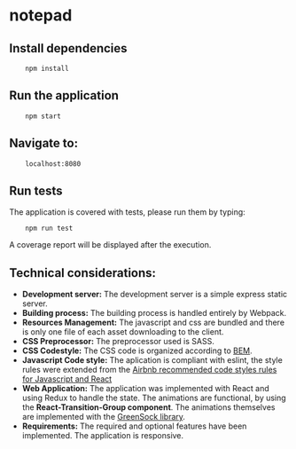 # notepad

## Install dependencies
```
    npm install
```

## Run the application
```
    npm start
```

## Navigate to:
```
    localhost:8080
```

## Run tests
The application is covered with tests, please run them by typing:
```
    npm run test
```
A coverage report will be displayed after the execution.

## Technical considerations:
* **Development server:** The development server is a simple express static server.
* **Building process:** The building process is handled entirely by Webpack.
* **Resources Management:** The javascript and css are bundled and there is only one file of each asset downloading to the client.
* **CSS Preprocessor:** The preprocessor used is SASS.
* **CSS Codestyle:** The CSS code is organized according to [BEM](http://getbem.com/introduction/).
* **Javascript Code style:** The aplication is compliant with eslint, the style rules were extended from the [Airbnb recommended code styles rules for Javascript and React](https://github.com/airbnb/javascript)
* **Web Application:** The application was implemented with React and using Redux to handle the state. The animations are functional, by using the __React-Transition-Group component__. The animations themselves are implemented with the [GreenSock library](https://greensock.com/).
* **Requirements:** The required and optional features have been implemented. The application is responsive.